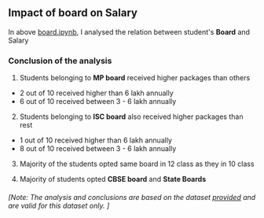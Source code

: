 <h2>Impact of board on Salary</h2>

In above [board.ipynb](https://github.com/SatvikVirmani/engineering-graduate-salary-analysis/blob/main/individual_impacts/board/board.ipynb), I analysed the relation between student's **Board** and Salary

### Conclusion of the analysis

1. Students belonging to **MP board** received higher packages than others
- 2 out of 10 received higher than 6 lakh annually
- 6 out of 10 received between 3 - 6 lakh annually

2. Students belonging to **ISC board** also received higher packages than rest
- 1 out of 10 received higher than 6 lakh annually
- 8 out of 10 received between 3 - 6 lakh annually

3. Majority of the students opted same board in 12 class as they in 10 class

4. Majority of students opted **CBSE board** and **State Boards**

###### [Note: The analysis and conclusions are based on the dataset [provided](https://www.kaggle.com/manishkc06/engineering-graduate-salary-prediction) and are valid for this dataset only. ]
